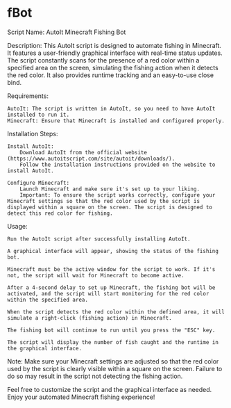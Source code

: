 # fBot

Script Name: AutoIt Minecraft Fishing Bot

Description:
This AutoIt script is designed to automate fishing in Minecraft. It features a user-friendly graphical interface with real-time status updates. The script constantly scans for the presence of a red color within a specified area on the screen, simulating the fishing action when it detects the red color. It also provides runtime tracking and an easy-to-use close bind.

Requirements:

    AutoIt: The script is written in AutoIt, so you need to have AutoIt installed to run it.
    Minecraft: Ensure that Minecraft is installed and configured properly.

Installation Steps:

    Install AutoIt:
        Download AutoIt from the official website (https://www.autoitscript.com/site/autoit/downloads/).
        Follow the installation instructions provided on the website to install AutoIt.

    Configure Minecraft:
        Launch Minecraft and make sure it's set up to your liking.
        Important: To ensure the script works correctly, configure your Minecraft settings so that the red color used by the script is displayed within a square on the screen. The script is designed to detect this red color for fishing.

Usage:

    Run the AutoIt script after successfully installing AutoIt.

    A graphical interface will appear, showing the status of the fishing bot.

    Minecraft must be the active window for the script to work. If it's not, the script will wait for Minecraft to become active.

    After a 4-second delay to set up Minecraft, the fishing bot will be activated, and the script will start monitoring for the red color within the specified area.

    When the script detects the red color within the defined area, it will simulate a right-click (fishing action) in Minecraft.

    The fishing bot will continue to run until you press the "ESC" key.

    The script will display the number of fish caught and the runtime in the graphical interface.

Note: Make sure your Minecraft settings are adjusted so that the red color used by the script is clearly visible within a square on the screen. Failure to do so may result in the script not detecting the fishing action.

Feel free to customize the script and the graphical interface as needed. Enjoy your automated Minecraft fishing experience!
